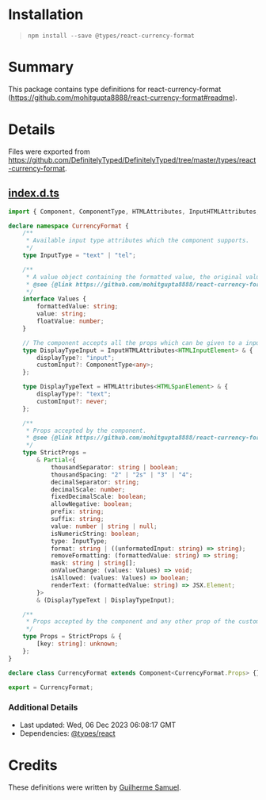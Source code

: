 # Installation
> `npm install --save @types/react-currency-format`

# Summary
This package contains type definitions for react-currency-format (https://github.com/mohitgupta8888/react-currency-format#readme).

# Details
Files were exported from https://github.com/DefinitelyTyped/DefinitelyTyped/tree/master/types/react-currency-format.
## [index.d.ts](https://github.com/DefinitelyTyped/DefinitelyTyped/tree/master/types/react-currency-format/index.d.ts)
````ts
import { Component, ComponentType, HTMLAttributes, InputHTMLAttributes, JSX } from "react";

declare namespace CurrencyFormat {
    /**
     * Available input type attributes which the component supports.
     */
    type InputType = "text" | "tel";

    /**
     * A value object containing the formatted value, the original value and the float value.
     * @see {@link https://github.com/mohitgupta8888/react-currency-format#values-object}
     */
    interface Values {
        formattedValue: string;
        value: string;
        floatValue: number;
    }

    // The component accepts all the props which can be given to a input or span based on displayType selected.
    type DisplayTypeInput = InputHTMLAttributes<HTMLInputElement> & {
        displayType?: "input";
        customInput?: ComponentType<any>;
    };

    type DisplayTypeText = HTMLAttributes<HTMLSpanElement> & {
        displayType?: "text";
        customInput?: never;
    };

    /**
     * Props accepted by the component.
     * @see {@link https://github.com/mohitgupta8888/react-currency-format#props}
     */
    type StrictProps =
        & Partial<{
            thousandSeparator: string | boolean;
            thousandSpacing: "2" | "2s" | "3" | "4";
            decimalSeparator: string;
            decimalScale: number;
            fixedDecimalScale: boolean;
            allowNegative: boolean;
            prefix: string;
            suffix: string;
            value: number | string | null;
            isNumericString: boolean;
            type: InputType;
            format: string | ((unformatedInput: string) => string);
            removeFormatting: (formattedValue: string) => string;
            mask: string | string[];
            onValueChange: (values: Values) => void;
            isAllowed: (values: Values) => boolean;
            renderText: (formattedValue: string) => JSX.Element;
        }>
        & (DisplayTypeText | DisplayTypeInput);

    /**
     * Props accepted by the component and any other prop of the customInput.
     */
    type Props = StrictProps & {
        [key: string]: unknown;
    };
}

declare class CurrencyFormat extends Component<CurrencyFormat.Props> {}

export = CurrencyFormat;

````

### Additional Details
 * Last updated: Wed, 06 Dec 2023 06:08:17 GMT
 * Dependencies: [@types/react](https://npmjs.com/package/@types/react)

# Credits
These definitions were written by [Guilherme Samuel](https://github.com/guilhermefront).
